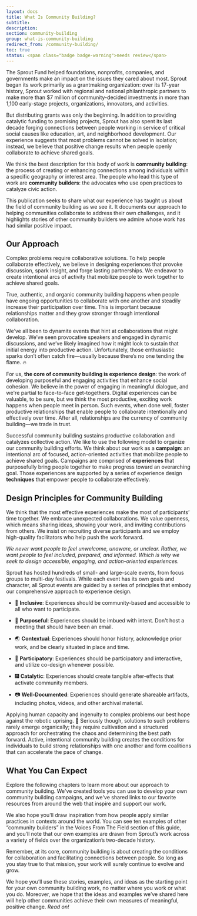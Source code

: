 ```yaml
---
layout: docs
title: What Is Community Building?
subtitle:
description:
section: community-building
group: what-is-community-building
redirect_from: /community-building/
toc: true
status: <span class="badge badge-warning">needs review</span>
---
```


The Sprout Fund helped foundations, nonprofits, companies, and governments make an impact on the issues they cared about most. Sprout began its work primarily as a grantmaking organization: over its 17-year history, Sprout worked with regional and national philanthropic partners to make more than $7 million of community-decided investments in more than 1,100 early-stage projects, organizations, innovators, and activities.

But distributing grants was only the beginning. In addition to providing catalytic funding to promising projects, Sprout has also spent its last decade forging connections between people working in service of critical social causes like education, art, and neighborhood development. Our experience suggests that most problems cannot be solved in isolation; instead, we believe that positive change results when people openly collaborate to achieve shared goals.

We think the best description for this body of work is **community building**: the process of creating or enhancing connections among individuals within a specific geography or interest area. The people who lead this type of work are **community builders**: the advocates who use open practices to catalyze civic action.

This publication seeks to share what our experience has taught us about the field of community building as we see it. It documents our approach to helping communities collaborate to address their own challenges, and it highlights stories of other community builders we admire whose work has had similar positive impact.

## Our Approach

Complex problems require collaborative solutions. To help people collaborate effectively, we believe in designing experiences that provoke discussion, spark insight, and forge lasting partnerships. We endeavor to create intentional arcs of activity that mobilize people to work together to achieve shared goals.

True, authentic, and organic community building happens when people have ongoing opportunities to collaborate with one another and steadily increase their participation over time. This is important because relationships matter and they grow stronger through intentional collaboration. 

We’ve all been to dynamite events that hint at collaborations that might develop. We’ve seen provocative speakers and engaged in dynamic discussions, and we’ve likely imagined how it might look to sustain that initial energy into productive action. Unfortunately, those enthusiastic sparks don’t often catch fire—usually because there’s no one tending the flame. 🔥

For us, **the core of community building is experience design**: the work of developing purposeful and engaging activities that enhance social cohesion. We believe in the power of engaging in meaningful dialogue, and we're partial to face-to-face get-togethers. Digital experiences can be valuable, to be sure, but we think the most productive, exciting work happens when people meet in person. Such events, when done well, foster productive relationships that enable people to collaborate intentionally and effectively over time. After all, relationships are the currency of community building—we trade in trust.

Successful community building sustains productive collaboration and catalyzes collective action. We like to use the following model to organize our community building efforts. We think about our work as a **campaign**: an intentional arc of focused, action-oriented activities that mobilize people to achieve shared goals. Campaigns are comprised of **experiences** that purposefully bring people together to make progress toward an overarching goal. Those experiences are supported by a series of experience design **techniques** that empower people to collaborate effectively.

## Design Principles for Community Building

We think that the most effective experiences make the most of participants’ time together. We embrace unexpected collaborations. We value openness, which means sharing ideas, showing your work, and inviting contributions from others. We insist on recruiting diverse participants and we employ high-quality facilitators who help push the work forward.

_We never want people to feel unwelcome, unaware, or unclear. Rather, we want people to feel included, prepared, and informed. Which is why we seek to design accessible, engaging, and action-oriented experiences._

Sprout has hosted hundreds of small- and large-scale events, from focus groups to multi-day festivals. While each event has its own goals and character, all Sprout events are guided by a series of principles that embody our comprehensive approach to experience design.

* 👐 **Inclusive**: Experiences should be community-based and accessible to all who want to participate.

* 🎯 **Purposeful**: Experiences should be imbued with intent. Don't host a meeting that should have been an email.

* 🌏 **Contextual**: Experiences should honor history, acknowledge prior work, and be clearly situated in place and time.

* 👷 **Participatory**: Experiences should be participatory and interactive, and utilize co-design whenever possible.

* 🎆 **Catalytic**: Experiences should create tangible after-effects that activate community members.

* 📷  **Well-Documented**: Experiences should generate shareable artifacts, including photos, videos, and other archival material.

Applying human capacity and ingenuity to complex problems our best hope against the robotic uprising. 🤖 Seriously though, solutions to such problems rarely emerge organically; they require cultivation and a structured approach for orchestrating the chaos and determining the best path forward. Active, intentional community building creates the conditions for individuals to build strong relationships with one another and form coalitions that can accelerate the pace of change.


## What You Can Expect 

Explore the following chapters to learn more about our approach to community building. We've created tools you can use to develop your own community building campaigns, and we've shared links to our favorite resources  from around the web that inspire and support our work. 

We also hope you'll draw inspiration from how people apply similar practices in contexts around the world.  You can see ten examples of other “community builders” in the Voices From The Field section of this guide, and you’ll note that our own examples are drawn from Sprout’s work across a variety of fields over the organization’s two-decade history. 

Remember, at its core, community building is about creating the conditions for collaboration and facilitating connections between people. So long as you stay true to that mission, your work will surely continue to evolve and grow.

We hope you’ll use these stories, examples, and ideas as the starting point for your own community building work, no matter where you work or what you do. Moreover, we hope that the ideas and examples we’ve shared here will help other communities achieve their own measures of meaningful, positive change. _Read on!_
